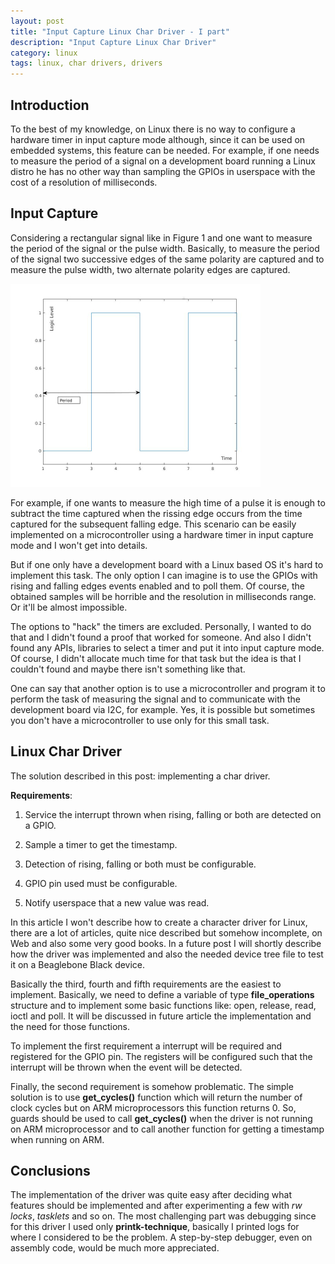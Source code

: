 ```yaml
---
layout: post
title: "Input Capture Linux Char Driver - I part"
description: "Input Capture Linux Char Driver"
category: linux
tags: linux, char drivers, drivers
---
```


## Introduction

To the best of my knowledge, on Linux there is no way to configure a hardware timer in input capture mode although, since it can be used on embedded systems, this feature can be needed. For example, if one needs to measure the period of a signal on a development board running a Linux distro he has no other way than sampling the GPIOs in userspace with the cost of a resolution of milliseconds.
<!--more-->

## Input Capture

Considering a rectangular signal like in Figure 1 and one want to measure the period of the signal or the pulse width. Basically, to measure the period of the signal two successive edges of the same polarity are captured and to measure the pulse width, two alternate polarity edges are captured. 

![Figure 1:Rectangular Signal][signal_plot]

For example, if one wants to measure the high time of a pulse it is enough to subtract the time captured when the rissing edge occurs from the time captured for the subsequent falling edge. This scenario can be easily implemented on a microcontroller using a hardware timer in input capture mode and I won't get into details.

But if one only have a development board with a Linux based OS it's hard to implement this task. The only option I can imagine is to use the GPIOs with rising and falling edges events enabled and to poll them. Of course, the obtained samples will be horrible and the resolution in milliseconds range. Or it'll be almost impossible. 

The options to "hack" the timers are excluded. Personally, I wanted to do that and I didn't found a proof that worked for someone. And also I didn't found any APIs, libraries to select a timer and put it into input capture mode. Of course, I didn't allocate much time for that task but the idea is that I couldn't found and maybe there isn't something like that. 

One can say that another option is to use a microcontroller and program it to perform the task of measuring the signal and to communicate with the development board via I2C, for example. Yes, it is possible but sometimes you don't have a microcontroller to use only for this small task. 

## Linux Char Driver

The solution described in this post: implementing a char driver. 

**Requirements**:

1. Service the interrupt thrown when rising, falling or both are detected on a GPIO.

2. Sample a timer to get the timestamp.

3. Detection of rising, falling or both must be configurable.

4. GPIO pin used must be configurable.

5. Notify userspace that a new value was read.

In this article I won't describe how to create a character driver for Linux, there are a lot of articles, quite nice described but somehow incomplete, on Web and also some very good books. In a future post I will shortly describe how the driver was implemented and also the needed device tree file to test it on a Beaglebone Black device.

Basically the third, fourth and fifth requirements are the easiest to implement. Basically, we need to define a variable of type **file_operations** structure and to implement some basic functions like: open, release, read, ioctl and poll. It will be discussed in future article the implementation and the need for those functions. 

To implement the first requirement a interrupt will be required and registered for the GPIO pin. The registers will be configured such that the interrupt will be thrown when the event will be detected. 

Finally, the second requirement is somehow problematic. The simple solution is to use **get_cycles()** function which will return the number of clock cycles but on ARM microprocessors this function returns 0. So, guards should be used to call **get_cycles()** when the driver is not running on ARM microprocessor and to call another function for getting a timestamp when running on ARM. 


## Conclusions

The implementation of the driver was quite easy after deciding what features should be implemented and after experimenting a few with *rw locks*, *tasklets* and so on. The most challenging part was debugging since for this driver I used only **printk-technique**, basically I printed logs for where I considered to be the problem. A step-by-step debugger, even on assembly code, would be much more appreciated.

[signal_plot]: ../images/pwm_signal.jpg "Rectangular Signal"